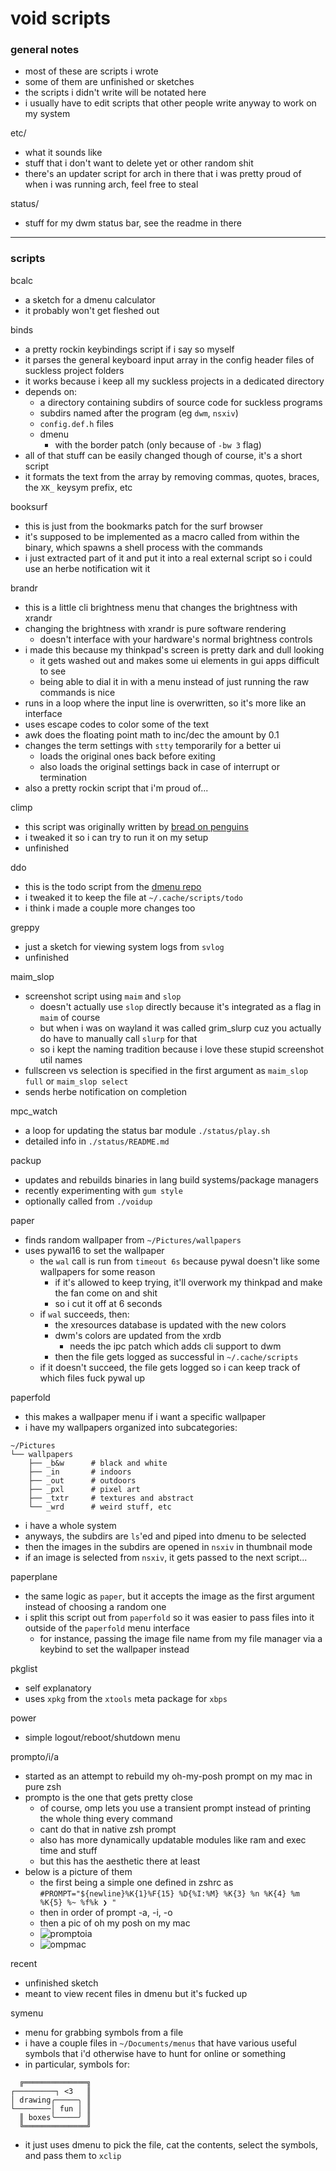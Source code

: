 # void scripts

### general notes

- most of these are scripts i wrote
- some of them are unfinished or sketches
- the scripts i didn't write will be notated here
- i usually have to edit scripts that other people write anyway to work on my system

etc/
- what it sounds like
- stuff that i don't want to delete yet or other random shit
- there's an updater script for arch in there that i was pretty proud of when i was running arch, feel free to steal

status/
- stuff for my dwm status bar, see the readme in there

---

### scripts

bcalc
- a sketch for a dmenu calculator
- it probably won't get fleshed out

binds
- a pretty rockin keybindings script if i say so myself
- it parses the general keyboard input array in the config header files of suckless project folders
- it works because i keep all my suckless projects in a dedicated directory
- depends on:
    - a directory containing subdirs of source code for suckless programs
    - subdirs named after the program (eg `dwm`, `nsxiv`)
    - `config.def.h` files
    - dmenu
        - with the border patch (only because of `-bw 3` flag)
- all of that stuff can be easily changed though of course, it's a short script
- it formats the text from the array by removing commas, quotes, braces, the `XK_` keysym prefix, etc

booksurf
- this is just from the bookmarks patch for the surf browser
- it's supposed to be implemented as a macro called from within the binary, which spawns a shell process with the commands
- i just extracted part of it and put it into a real external script so i could use an herbe notification wit it

brandr
- this is a little cli brightness menu that changes the brightness with xrandr
- changing the brightness with xrandr is pure software rendering
    - doesn't interface with your hardware's normal brightness controls
- i made this because my thinkpad's screen is pretty dark and dull looking
    - it gets washed out and makes some ui elements in gui apps difficult to see
    - being able to dial it in with a menu instead of just running the raw commands is nice
- runs in a loop where the input line is overwritten, so it's more like an interface
- uses escape codes to color some of the text
- awk does the floating point math to inc/dec the amount by 0.1
- changes the term settings with `stty` temporarily for a better ui
    - loads the original ones back before exiting
    - also loads the original settings back in case of interrupt or termination
- also a pretty rockin script that i'm proud of...

climp
- this script was originally written by [bread on penguins](https://github.com/BreadOnPenguins/scripts/blob/master/dmenu_cliphist)
- i tweaked it so i can try to run it on my setup
- unfinished

ddo
- this is the todo script from the [dmenu repo](https://tools.suckless.org/dmenu/scripts/todo)
- i tweaked it to keep the file at `~/.cache/scripts/todo`
- i think i made a couple more changes too

greppy
- just a sketch for viewing system logs from `svlog`
- unfinished

maim_slop
- screenshot script using `maim` and `slop`
    - doesn't actually use `slop` directly because it's integrated as a flag in `maim` of course
    - but when i was on wayland it was called grim_slurp cuz you actually do have to manually call `slurp` for that
    - so i kept the naming tradition because i love these stupid screenshot util names
- fullscreen vs selection is specified in the first argument as `maim_slop full` or `maim_slop select`
- sends herbe notification on completion

mpc_watch
- a loop for updating the status bar module `./status/play.sh`
- detailed info in `./status/README.md`

packup
- updates and rebuilds binaries in lang build systems/package managers
- recently experimenting with `gum style`
- optionally called from `./voidup`

paper
- finds random wallpaper from `~/Pictures/wallpapers`
- uses pywal16 to set the wallpaper
    - the `wal` call is run from `timeout 6s` because pywal doesn't like some wallpapers for some reason
        - if it's allowed to keep trying, it'll overwork my thinkpad and make the fan come on and shit
        - so i cut it off at 6 seconds
    - if `wal` succeeds, then:
        - the xresources database is updated with the new colors
        - dwm's colors are updated from the xrdb
            - needs the ipc patch which adds cli support to dwm
        - then the file gets logged as successful in `~/.cache/scripts`
    - if it doesn't succeed, the file gets logged so i can keep track of which files fuck pywal up

paperfold
- this makes a wallpaper menu if i want a specific wallpaper
- i have my wallpapers organized into subcategories:
```
~/Pictures
└── wallpapers
    ├── _b&w      # black and white
    ├── _in       # indoors
    ├── _out      # outdoors
    ├── _pxl      # pixel art
    ├── _txtr     # textures and abstract
    └── _wrd      # weird stuff, etc
```
- i have a whole system
- anyways, the subdirs are `ls`'ed and piped into dmenu to be selected
- then the images in the subdirs are opened in `nsxiv` in thumbnail mode
- if an image is selected from `nsxiv`, it gets passed to the next script...

paperplane
- the same logic as `paper`, but it accepts the image as the first argument instead of choosing a random one
- i split this script out from `paperfold` so it was easier to pass files into it outside of the `paperfold` menu interface
    - for instance, passing the image file name from my file manager via a keybind to set the wallpaper instead

pkglist
- self explanatory
- uses `xpkg` from the `xtools` meta package for `xbps`

power
- simple logout/reboot/shutdown menu

prompto/i/a
- started as an attempt to rebuild my oh-my-posh prompt on my mac in pure zsh
- prompto is the one that gets pretty close
    - of course, omp lets you use a transient prompt instead of printing the whole thing every command
    - cant do that in native zsh prompt
    - also has more dynamically updatable modules like ram and exec time and stuff
    - but this has the aesthetic there at least
- below is a picture of them
    - the first being a simple one defined in zshrc as `#PROMPT="${newline}%K{1}%F{15} %D{%I:%M} %K{3} %n %K{4} %m %K{5} %~ %f%k ❯ "`
    - then in order of prompt -a, -i, -o
    - then a pic of oh my posh on my mac
    - ![promptoia](/etc/assets/promptoia.png)
    - ![ompmac](/etc/assets/ompmac.png)

recent
- unfinished sketch
- meant to view recent files in dmenu but it's fucked up

symenu
- menu for grabbing symbols from a file
- i have a couple files in `~/Documents/menus` that have various useful symbols that i'd otherwise have to hunt for online or something
- in particular, symbols for:
```
  ╔══════════════╗
┌─────────┐ <3   ║
│ drawing╭─────╮ ║
└────────│ fun │ ║
  ║ boxes╰─────╯ ║
  ╚══════════════╝
```
- it just uses dmenu to pick the file, cat the contents, select the symbols, and pass them to `xclip`

